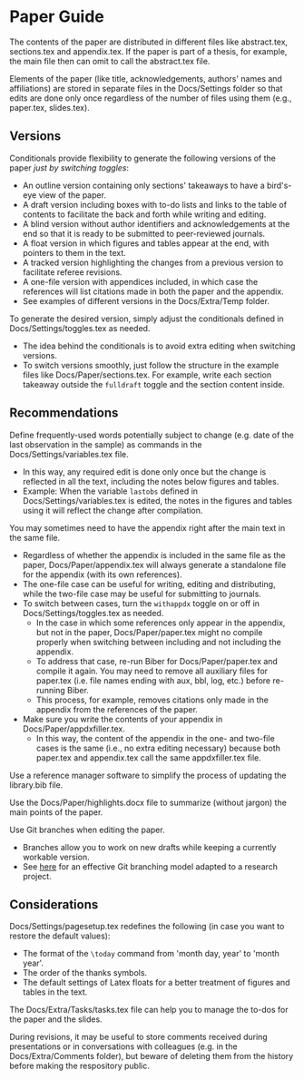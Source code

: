 # Paper Guide

The contents of the paper are distributed in different files like abstract.tex, sections.tex and appendix.tex. If the paper is part of a thesis, for example, the main file then can omit to call the abstract.tex file.

Elements of the paper (like title, acknowledgements, authors' names and affiliations) are stored in separate files in the Docs/Settings folder so that edits are done only once regardless of the number of files using them (e.g., paper.tex, slides.tex).


## Versions
Conditionals provide flexibility to generate the following versions of the paper *just by switching toggles*:
- An outline version containing only sections' takeaways to have a bird's-eye view of the paper.
- A draft version including boxes with to-do lists and links to the table of contents to facilitate the back and forth while writing and editing.
- A blind version without author identifiers and acknowledgements at the end so that it is ready to be submitted to peer-reviewed journals.
- A float version in which figures and tables appear at the end, with pointers to them in the text.
- A tracked version highlighting the changes from a previous version to facilitate referee revisions.
- A one-file version with appendices included, in which case the references will list citations made in both the paper and the appendix.
- See examples of different versions in the Docs/Extra/Temp folder.

To generate the desired version, simply adjust the conditionals defined in Docs/Settings/toggles.tex as needed.
- The idea behind the conditionals is to avoid extra editing when switching versions.
- To switch versions smoothly, just follow the structure in the example files like Docs/Paper/sections.tex. For example, write each section takeaway outside the `fulldraft` toggle and the section content inside.


## Recommendations
Define frequently-used words potentially subject to change (e.g. date of the last observation in the sample) as commands in the Docs/Settings/variables.tex file.
- In this way, any required edit is done only once but the change is reflected in all the text, including the notes below figures and tables.
- Example: When the variable `lastobs` defined in Docs/Settings/variables.tex is edited, the notes in the figures and tables using it will reflect the change after compilation.

You may sometimes need to have the appendix right after the main text in the same file.
- Regardless of whether the appendix is included in the same file as the paper, Docs/Paper/appendix.tex will always generate a standalone file for the appendix (with its own references).
- The one-file case can be useful for writing, editing and distributing, while the two-file case may be useful for submitting to journals.
- To switch between cases, turn the `withappdx` toggle on or off in Docs/Settings/toggles.tex as needed.
	- In the case in which some references only appear in the appendix, but not in the paper, Docs/Paper/paper.tex might no compile properly when switching between including and not including the appendix.
	- To address that case, re-run Biber for Docs/Paper/paper.tex and compile it again. You may need to remove all auxiliary files for paper.tex (i.e. file names ending with aux, bbl, log, etc.) before re-running Biber.
	- This process, for example, removes citations only made in the appendix from the references of the paper.
- Make sure you write the contents of your appendix in Docs/Paper/appdxfiller.tex.
	- In this way, the content of the appendix in the one- and two-file cases is the same (i.e., no extra editing necessary) because both paper.tex and appendix.tex call the same appdxfiller.tex file.

Use a reference manager software to simplify the process of updating the library.bib file.

Use the Docs/Paper/highlights.docx file to summarize (without jargon) the main points of the paper.

Use Git branches when editing the paper.
- Branches allow you to work on new drafts while keeping a currently workable version.
- See [here](https://github.com/pavelsolis/Git-GitHub-Primer#driessens-branching-model) for an effective Git branching model adapted to a research project.


## Considerations
Docs/Settings/pagesetup.tex redefines the following (in case you want to restore the default values):
- The format of the `\today` command from 'month day, year' to 'month year'.
- The order of the thanks symbols.
- The default settings of Latex floats for a better treatment of figures and tables in the text.

The Docs/Extra/Tasks/tasks.tex file can help you to manage the to-dos for the paper and the slides.

During revisions, it may be useful to store comments received during presentations or in conversations with colleagues (e.g. in the Docs/Extra/Comments folder), but beware of deleting them from the history before making the respository public.